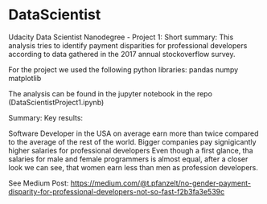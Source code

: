 # DataScientist

Udacity Data Scientist Nanodegree - Project 1: Short summary: This analysis tries to identify payment disparities for professional developers according to data gathered in the 2017 annual stockoverflow survey.

For the project we used the following python libraries: pandas numpy matplotlib

The analysis can be found in the jupyter notebook in the repo (DataScientistProject1.ipynb)

Summary: Key results:

Software Developer in the USA on average earn more than twice compared to the average of the rest of the world.
Bigger companies pay signigicantly higher salaries for professional developers
Even though a first glance, tha salaries for male and female programmers is almost equal, after a closer look we can see, that women earn less than men as profession developers.

See Medium Post:
https://medium.com/@t.pfanzelt/no-gender-payment-disparity-for-professional-developers-not-so-fast-f2b3fa3e539c
